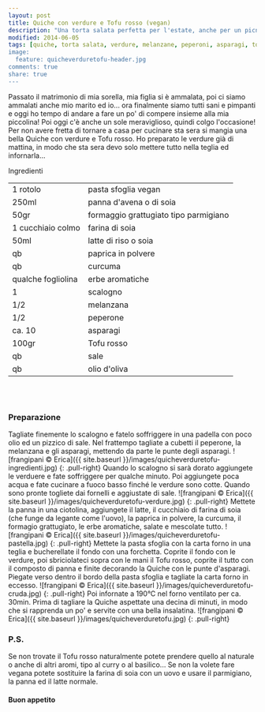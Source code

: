 ```yaml
---
layout: post
title: Quiche con verdure e Tofu rosso (vegan)
description: "Una torta salata perfetta per l'estate, anche per un picnic..."
modified: 2014-06-05
tags: [quiche, torta salata, verdure, melanzane, peperoni, asparagi, tofu, vegan, farina di soia, panna di soia, panna d'avena]
image:
  feature: quicheverduretofu-header.jpg
comments: true
share: true
---
```


Passato il matrimonio di mia sorella, mia figlia si è ammalata, poi ci siamo ammalati anche mio marito ed io... ora finalmente siamo tutti sani e pimpanti e oggi ho tempo di andare a fare un po' di compere insieme alla mia piccolina! Poi oggi c'è anche un sole meraviglioso, quindi colgo l'occasione! Per non avere fretta di tornare a casa per cucinare sta sera si mangia una bella Quiche con verdure e Tofu rosso. Ho preparato le verdure già di mattina, in modo che sta sera devo solo mettere tutto nella teglia ed infornarla...


<div class="ingredients">
  <div class="ingredients-title">Ingredienti</div>
  <table>
    <tbody>
      <tr>
        <td>1 rotolo</td>
        <td>pasta sfoglia vegan</td>
      </tr>
      <tr>
        <td>250ml</td>
        <td>panna d'avena o di soia</td>
      </tr>
      <tr>
        <td>50gr</td>
        <td>formaggio grattugiato tipo parmigiano</td>
      </tr>
      <tr>
        <td>1 cucchiaio colmo</td>
        <td>farina di soia</td>
      </tr>
      <tr>
        <td>50ml</td>
        <td>latte di riso o soia</td> 
      </tr>
      <tr>
        <td>qb</td>
        <td>paprica in polvere</td>
      </tr>
      <tr>
        <td>qb</td>
        <td>curcuma</td>      
      </tr>
      <tr>
        <td>qualche fogliolina</td>
        <td>erbe aromatiche</td>
      </tr>
      <tr>
        <td>1</td>
        <td>scalogno</td>
      </tr>
      <tr>
        <td>1/2</td>
        <td>melanzana</td>
      </tr>
      <tr>
        <td>1/2</td>
        <td>peperone</td>     
      </tr>
      <tr>
        <td>ca. 10</td>
        <td>asparagi</td>     
      </tr>
      <tr>
        <td>100gr</td>
        <td>Tofu rosso</td>     
      </tr>
      <tr>
        <td>qb</td>
        <td>sale</td>
      </tr>
      <tr>
        <td>qb</td>
        <td>olio d'oliva</td>
      </tr>
    </tbody>
  </table>
  <br></br>
</div>


<h3>
  <font color="grey">
    <i class="icon-cogs"></i>
  </font> Preparazione
</h3>

Tagliate finemente lo scalogno e fatelo soffriggere in una padella con poco olio ed un pizzico di sale. Nel frattempo tagliate a cubetti il peperone, la melanzana e gli asparagi, mettendo da parte le punte degli asparagi.
![frangipani © Erica]({{ site.baseurl }}/images/quicheverduretofu-ingredienti.jpg)
{: .pull-right}
Quando lo scalogno si sarà dorato aggiungete le verduere e fate soffriggere per qualche minuto. Poi aggiungete poca acqua e fate cucinare a fuoco basso finché le verdure sono cotte. Quando sono pronte togliete dai fornelli e aggiustate di sale.
![frangipani © Erica]({{ site.baseurl }}/images/quicheverduretofu-verdure.jpg)
{: .pull-right}
Mettete la panna in una ciotolina, aggiungete il latte, il cucchiaio di farina di soia (che funge da legante come l'uovo), la paprica in polvere, la curcuma, il formagio grattugiato, le erbe aromatiche, salate e mescolate tutto.
![frangipani © Erica]({{ site.baseurl }}/images/quicheverduretofu-pastella.jpg)
{: .pull-right}
Mettete la pasta sfoglia con la carta forno in una teglia e bucherellate il fondo con una forchetta. Coprite il fondo con le verdure, poi sbriciolateci sopra con le mani il Tofu rosso, coprite il tutto con il composto di panna e finite decorando la Quiche con le punte d'asparagi. Piegate verso dentro il bordo della pasta sfoglia e tagliate la carta forno in eccesso.
![frangipani © Erica]({{ site.baseurl }}/images/quicheverduretofu-cruda.jpg)
{: .pull-right}
Poi infornate a 190°C nel forno ventilato per ca. 30min. Prima di tagliare la Quiche aspettate una decina di minuti, in modo che si rapprenda un po' e servite con una bella insalatina.
![frangipani © Erica]({{ site.baseurl }}/images/quicheverduretofu.jpg)
{: .pull-right}


<h3>
  <font color="#FFCC00">
    <i class="icon-lightbulb"></i>
  </font> P.S.
</h3>


Se non trovate il Tofu rosso naturalmente potete prendere quello al naturale o anche di altri aromi, tipo al curry o al basilico... Se non la volete fare vegana potete sostituire la farina di soia con un uovo e usare il parmigiano, la panna ed il latte normale.

<h4>Buon appetito
  <font color="red">
    <i class="icon-smile"></i>
  </font>
</h4>

